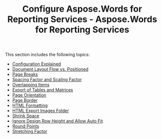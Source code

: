 ﻿---
title: Configure Aspose.Words for Reporting Services - Aspose.Words for Reporting Services
articleTitle: Configure Aspose.Words for Reporting Services
linktitle: Configure Aspose.Words for Reporting Services
description: "This guide describes configuration options for the Aspose.Words for Reporting Services."
type: docs
weight: 20
url: /reportingservices/configure-aspose-words-for-reporting-services/
---

This section includes the following topics:

- [Configuration Explained](/words/reportingservices/configuration-explained/)
- [Document Layout Flow vs. Positioned](/words/reportingservices/document-layout-flow-vs-positioned/)
- [Page Breaks](/words/reportingservices/page-breaks/)
- [Spacing Factor and Scaling Factor](/words/reportingservices/spacing-factor-and-scaling-factor/)
- [Overlapping Items](/words/reportingservices/overlapping-items/)
- [Export of Tables and Matrices](/words/reportingservices/export-of-tables-and-matrices/)
- [Page Orientation](/words/reportingservices/page-orientation/)
- [Page Border](/words/reportingservices/page-border/)
- [HTML Formatting](/words/reportingservices/html-formatting/)
- [HTML Export Images Folder](/words/reportingservices/html-export-images-folder/)
- [Shrink Space](/words/reportingservices/shrink-space/)
- [Ignore Design Row Height and Allow Auto Fit](/words/reportingservices/ignore-design-row-height-and-allow-auto-fit/)
- [Round Points](/words/reportingservices/round-points/)
- [Stretching Factor](/words/reportingservices/stretching-factor/)
